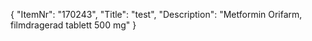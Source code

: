 {
  "ItemNr": "170243",
  "Title": "test",
  "Description": "Metformin Orifarm, filmdragerad tablett 500 mg"
}